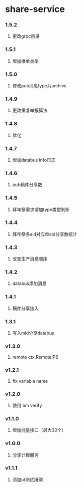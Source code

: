 # share-service

### 1.5.2
1. 更改grpc目录

### 1.5.1
1. 增加播单类型

### 1.5.0
1. 修改pub消息type为archive

### 1.4.9
1. 更改重复举报算法

### 1.4.8
1. 优化

### 1.4.7
1. 增加databus info日志

### 1.4.6
1. pub稿件分享数

### 1.4.5
1. 拜年祭需求增加type类型判断

### 1.4.4
1. 拜年祭多aid对应单aid分享数统计

### 1.4.3
1. 改变生产消息顺序

### 1.4.2
1. databus添加消息

### 1.4.1
1. 稿件分享接入

### 1.3.1
1. 写入mid分享databus

### v1.3.0
1. remote ctx.RemoteIP()

### v1.2.1
1. fix variable name

### v1.2.0
1. 使用 bm verify

### v1.1.0
1. 增加批量接口（最大30个）

### v1.0.0
1. 分享计数服务

### v1.1.1
1. 添加ut测试用例
